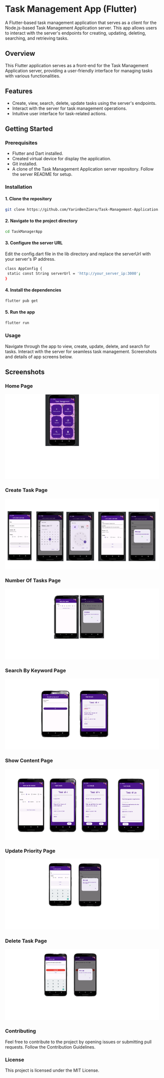 # Task Management App (Flutter)
A Flutter-based task management application that serves as a client for the Node.js-based Task Management Application server.
This app allows users to interact with the server's endpoints for creating, updating, deleting, searching, and retrieving tasks.

## Overview

This Flutter application serves as a front-end for the Task Management Application server, 
providing a user-friendly interface for managing tasks with various functionalities.

## Features

- Create, view, search, delete, update tasks using the server's endpoints.
- Interact with the server for task management operations.
- Intuitive user interface for task-related actions.

## Getting Started

### Prerequisites

- Flutter and Dart installed.
- Created virtual device for display the application.
- Git installed.
- A clone of the Task Management Application server repository. Follow the server README for setup.

### Installation

#### 1. Clone the repository

   ```bash 
   git clone https://github.com/YarinBenZimra/Task-Management-Application.git
```

#### 2. Navigate to the project directory

  ```bash 
cd TaskManagerApp
```

#### 3. Configure the server URL
   Edit the config.dart file in the lib directory and replace the serverUrl with your server's IP address.

 ```bash
class AppConfig {
  static const String serverUrl = 'http://your_server_ip:3000';
}
```

#### 4. Install the dependencies

 ```bash 
 flutter pub get
```

#### 5. Run the app

 ```bash 
flutter run
```

### Usage
Navigate through the app to view, create, update, delete, and search for tasks.
Interact with the server for seamless task management.
Screenshots and details of app screens below.

## Screenshots
### Home Page

![](/Screenshots/Home_Page.png)

### Create Task Page

![](/Screenshots/Create_A_New_Task.png)

### Number Of Tasks Page

![](/Screenshots/Number_Of_Tasks.png)

### Search By Keyword Page

![](/Screenshots/Search_By_Keyword.png)

### Show Content Page

![](/Screenshots/Show_Content.png)

### Update Priority Page

![](/Screenshots/Update_Priority.png)

### Delete Task Page

![](/Screenshots/Delete_Task.png)


### Contributing
Feel free to contribute to the project by opening issues or submitting pull requests. Follow the Contribution Guidelines.

### License
This project is licensed under the MIT License.




